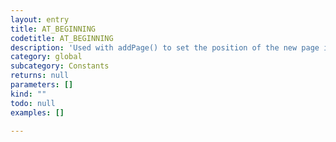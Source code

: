 ```yaml
---
layout: entry
title: AT_BEGINNING
codetitle: AT_BEGINNING
description: 'Used with addPage() to set the position of the new page in the book.'
category: global
subcategory: Constants
returns: null
parameters: []
kind: ""
todo: null
examples: []

---
```


